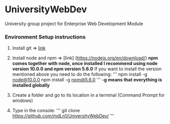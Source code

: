 # UniversityWebDev
University group project for Enterprise Web Development Module

### Environment Setup instructions

1. Install git => [link](https://git-scm.com/book/en/v2/Getting-Started-Installing-Git)

2. Install node and  npm => [link] (https://nodejs.org/en/download/)
   **npm comes together with node, once installed I recommend using node version 10.0.0 and npm version 5.6.0**
   If you want to install the version mentioned above you need to do the following:
'''
   npm install -g node@10.0.0
   npm install -g npm@5.6.0
'''
   **-g means that everything is installed globally**
   
3. Create a folder and go to its location in a terminal (Command Prompt for windows)

4. Type in the console: 
'''
   git clone https://github.com/mdLn1/UniversityWebDev/
'''
